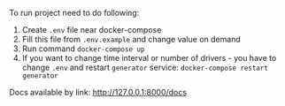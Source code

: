 To run project need to do following:
1. Create `.env` file near docker-compose
2. Fill this file from `.env.example` and change value on demand
3. Run command `docker-compose up`
4. If you want to change time interval or number of drivers - you have to change `.env` and restart `generator` service: `docker-compose restart generator`

Docs available by link: http://127.0.0.1:8000/docs